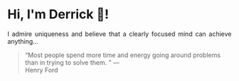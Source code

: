 # Hi, I'm Derrick 👋!
<p align="justify">I admire uniqueness and believe that a clearly focused mind can achieve anything...</p> 
<!-- #quote-start -->
<blockquote>&ldquo;Most people spend more time and energy going around problems than in trying to solve them. &rdquo; &mdash; <footer>Henry Ford</footer></blockquote>
<!-- #quote-end -->
